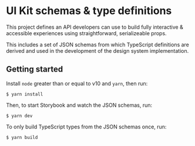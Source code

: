# UI Kit schemas & type definitions

This project defines an API developers can use to build fully interactive & accessible experiences using straightforward, serializeable props.

This includes a set of JSON schemas from which TypeScript definitions are derived and used in the development of the design system implementation.

## Getting started

Install `node` greater than or equal to v10 and `yarn`, then run:

```shell
$ yarn install
```

Then, to start Storybook and watch the JSON schemas, run:

```shell
$ yarn dev
```

To only build TypeScript types from the JSON schemas once, run:

```shell
$ yarn build
```
